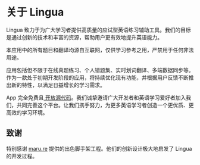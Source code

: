 # 关于 Lingua

<span class="font-mono">Lingua</span> 致力于为广大学习者提供高质量的应试型英语练习辅助工具。我们的目标是通过创新的技术和丰富的资源，帮助用户更有效地提升英语能力。

本应用中的所有题目和翻译均源自互联网，仅供学习参考之用，严禁用于任何非法用途。

应用包括但不限于在线真题练习、个人错题集、实时划词翻译、多端数据同步等。作为一款处于初期开发阶段的应用，将持续优化现有功能，并根据用户反馈不断推出新的特性，以满足日益增长的学习需求。

App 完全免费且<a href="https://github.com/ppxb/lingua" target="_blank"> 开放源代码</a>。我们诚挚邀请广大开发者和英语学习爱好者加入我们，共同完善这个平台。让我们携手努力，为更多英语学习者创造一个更优质、更高效的学习环境。

## 致谢

特别感谢 <a href="https://github.com/maru-re/maru" target="_blank">maru.re</a> 提供的出色脚手架工程。他们的创新设计极大地启发了 Lingua 的开发过程。

<BuildInfo />
